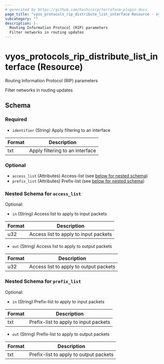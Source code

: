 ```yaml
---
# generated by https://github.com/hashicorp/terraform-plugin-docs
page_title: "vyos_protocols_rip_distribute_list_interface Resource - vyos"
subcategory: ""
description: |-
  Routing Information Protocol (RIP) parameters
  Filter networks in routing updates
---
```


# vyos_protocols_rip_distribute_list_interface (Resource)

Routing Information Protocol (RIP) parameters

Filter networks in routing updates



<!-- schema generated by tfplugindocs -->
## Schema

### Required

- `identifier` (String) Apply filtering to an interface

|  Format  |  Description  |
|----------|---------------|
|  txt  |  Apply filtering to an interface  |

### Optional

- `access_list` (Attributes) Access-list (see [below for nested schema](#nestedatt--access_list))
- `prefix_list` (Attributes) Prefix-list (see [below for nested schema](#nestedatt--prefix_list))

<a id="nestedatt--access_list"></a>
### Nested Schema for `access_list`

Optional:

- `in` (String) Access list to apply to input packets

|  Format  |  Description  |
|----------|---------------|
|  u32  |  Access list to apply to input packets  |
- `out` (String) Access list to apply to output packets

|  Format  |  Description  |
|----------|---------------|
|  u32  |  Access list to apply to output packets  |


<a id="nestedatt--prefix_list"></a>
### Nested Schema for `prefix_list`

Optional:

- `in` (String) Prefix-list to apply to input packets

|  Format  |  Description  |
|----------|---------------|
|  txt  |  Prefix-list to apply to input packets  |
- `out` (String) Prefix-list to apply to output packets

|  Format  |  Description  |
|----------|---------------|
|  txt  |  Prefix-list to apply to output packets  |
